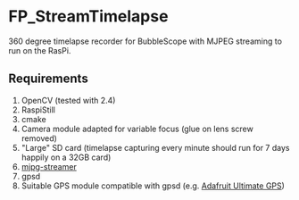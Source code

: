 FP_StreamTimelapse
==================

360 degree timelapse recorder for BubbleScope with MJPEG streaming to run on the RasPi.

Requirements
------------

1.  OpenCV (tested with 2.4)
2.  RaspiStill
3.  cmake
4.	Camera module adapted for variable focus (glue on lens screw removed)
5.	"Large" SD card (timelapse capturing every minute should run for 7 days happily on a 32GB card)
6. [mjpg-streamer](http://sourceforge.net/projects/mjpg-streamer/)
7. gpsd
8. Suitable GPS module compatible with gpsd (e.g. [Adafruit Ultimate GPS](http://www.adafruit.com/products/746))